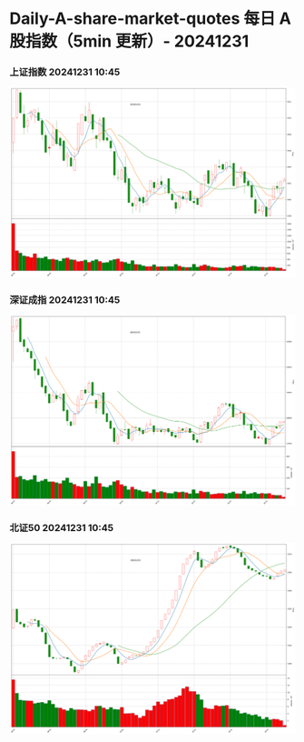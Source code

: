 
# Daily-A-share-market-quotes 每日 A 股指数（5min 更新）- 20241231

### 上证指数 20241231 10:45
![](./fig/2024/12/20241231-sh000001.png)

### 深证成指 20241231 10:45
![](./fig/2024/12/20241231-sz399001.png)

### 北证50 20241231 10:45
![](./fig/2024/12/20241231-bj899050.png)
